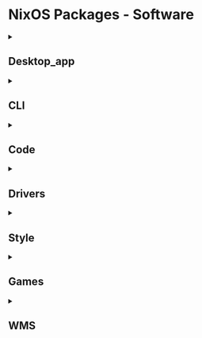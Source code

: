 # NixOS Packages - Software
<details>
<summary><h2>Desktop_app</h2></summary>
<table>
<tr>
    <td>Type</td>
    <td>Icon Link</td>
    <td>NixOS-Configuration Name</td>
    <td>Info</td>
</tr>
<tr>
    <td rowspan=3>Browser</td>
    <td>
        <a href="https://www.firefox.com/en-US/">
            <img src="./assets/soft-icon/firefox.png" width=30>
        </a>
    </td>
    <td>firefox</td>
    <td>Веб-браузер, построенный из дерева источников Firefox</td>
</tr>
<tr>
    <td>
        <a href="https://librewolf.net/">
            <img src="./assets/soft-icon/librewolf.png" width=30>
        </a>
    </td>
    <td>librewolf</td>
    <td>Форк Firefox, ориентированный на неприкосновенность частной жизни, безопасность и свободу</td>
</tr>
<tr>
    <td>
        <a href="https://www.chromium.org/chromium-projects/">
            <img src="./assets/soft-icon/chromium.png" width=30>
        </a>
    </td>
    <td>chromium</td>
    <td>Веб-браузер с открытым исходным кодом от Google</td>
</tr>
<tr>
    <td rowspan=4>Editors</td>
    <td>
        <a href = "https://github.com/VSCodium/vscodium">
            <img src="./assets/soft-icon/vscodium.png" width=30>
        </a>
    </td>
    <td>vscodium</td>
    <td>Редактор исходного кода с открытым исходным кодом, разработанный Microsoft для Windows, Linux и macOS (VS Code без MS-брендинга/телеметрии/лицензионного управления) </td>
</tr>
<tr>
    <td>
        <a href = "">
            <img src="./assets/soft-icon/code-cursor.png" width=30>
        </a>
    </td>
    <td>code-cursor</td>
    <td>Редактор кода на базе AI, построенный на vscode</td>
</tr>
<tr>
    <td>
        <a href = "https://zed.dev/">
            <img src="./assets/soft-icon/zed-editor.png" width=30>
        </a>
    </td>
    <td>zed-editor</td>
    <td>Высокопроизводительный, многопользовательский редактор кода от создателей Atom и Tree-sitter</td>
</tr>
<tr>
    <td>
        <a href = "https://developer.android.com/studio?hl=ru">
            <img src="./assets/soft-icon/android-studio.png" width=30>
        </a>
    </td>
    <td><del>android-studio</td>
    <td>Официальная IDE для Android (стабильный канал)</td>
</tr>
<tr>
    <td rowspan=2>Tools</td>
    <td>
        <a href = "https://obsidian.md/">
            <img src="./assets/soft-icon/obsidian.png" width=30>
        </a>
    </td>
    <td>obsidian</td>
    <td>Мощная база знаний, которая работает поверх локальной папки простых текстовых файлов Markdown</td>
</tr>
<tr>
    <td>
        <a href = "https://github.com/apps/desktop">
            <img src="./assets/soft-icon/github-desktop.png" width=30>
        </a>
    </td>
    <td>github-desktop</td>
    <td>GUI для управления Git и GitHub</td>
</tr>
<tr>
    <td rowspan=4>Chat</td>
    <td>
        <a href = "https://discord.com/">
            <img src="./assets/soft-icon/discord.png" width=30>
        </a>
    </td>
    <td>discord</td>
    <td>Все-в-одном кросс-платформенный голосовой и текстовый чат для геймеров</td>
</tr>
<tr>
    <td>
        <a href = "https://desktop.telegram.org/">
            <img src="./assets/soft-icon/telegram-desktop.png" width=30>
        </a>
    </td>
    <td>telegram-desktop</td>
    <td>Приложение для обмена сообщениями Telegram Desktop</td>
</tr>
<tr>
    <td>
        <a href = "https://simplex.chat/">
            <img src="./assets/soft-icon/simplex-chat-desktop.png" width=30>
        </a>
    </td>
    <td>simplex-chat-desktop</td>
    <td>Настольная заявка для SimpleX Chat</td>
</tr>
<tr>
    <td>
        <a href = "https://www.thunderbird.net/ru/">
            <img src="./assets/soft-icon/thunderbird.png" width=30>
        </a>
    </td>
    <td>thunderbird</td>
    <td>Полнофункциональный электронный почтовый клиент</td>
</tr>
<tr>
    <td rowspan=8>Media</td>
    <td>
        <a href = "https://www.spotify.com">
            <img src="./assets/soft-icon/spotify.png" width=30>
        </a>
    </td>
    <td><del>spotify</td>
    <td>Воспроизвести музыку из музыкального сервиса Spotify</td>
</tr>
<tr>
    <td>
        <a href = "https://www.videolan.org/vlc/">
            <img src="./assets/soft-icon/vlc.png" width=30>
        </a>
    </td>
    <td>vlc</td>
    <td>Кросс-платформенный медиаплеер и потоковый сервер</td>
</tr>
<tr>
    <td>
        <a href = "https://obsproject.com/">
            <img src="./assets/soft-icon/obs-studio.png" width=30>
        </a>
    </td>
    <td>obs-studio</td>
    <td>Бесплатное и открытое программное обеспечение для записи видео и прямой трансляции</td>
</tr>
<tr>
    <td>
        <a href = "https://github.com/wwmm/easyeffects">
            <img src="./assets/soft-icon/easyeffects.png" width=30>
        </a>
    </td>
    <td>easyeffects</td>
    <td>Аудиоэффекты для приложений PipeWire</td>
</tr>
<tr>
    <td>
        <a href = "https://th-ch.github.io/youtube-music/">
            <img src="./assets/soft-icon/youtube-music.png" width=30>
        </a>
    </td>
    <td>youtube-music</td>
    <td>Электронная обертка вокруг YouTube Music</td>
</tr>
<tr>
    <td>
        <a href = "https://www.blackmagicdesign.com/products/davinciresolve">
            <img src="./assets/soft-icon/davinci-resolve.png" width=30>
        </a>
    </td>
    <td>davinci-resolve</td>
    <td>Профессиональное редактирование видео, цвет, эффекты и аудио постобработка</td>
</tr>
<tr>
    <td>
        <a href = "https://shotcut.org/">
            <img src="./assets/soft-icon/shotcut.png" width=30>
        </a>
    </td>
    <td><del>shotcut</td>
    <td>Бесплатный, открытый, кросс-платформенный видеоредактор</td>
</tr>
<tr>
    <td>
        <a href = "https://www.olivevideoeditor.org/">
            <img src="./assets/soft-icon/olive-editor.png" width=30>
        </a>
    </td>
    <td><del>olive-editor</td>
    <td>Профессиональный видеоредактор NLE с открытым исходным кодом</td>
</tr>
<tr>
    <td rowspan=1>AI</td>
    <td>
        <a href = "https://lmstudio.ai/">
            <img src="./assets/soft-icon/lmstudio.png" width=30>
        </a>
    </td>
    <td>lmstudio</td>
    <td>LM Studio - это простое в использовании настольное приложение для экспериментов с локальными и открытыми моделями большого языка (LM)</td>
</tr>
<tr>
    <td rowspan=1>WinApps</td>
    <td>
        <a href = "https://www.freerdp.com/">
            <img src="./assets/soft-icon/freerdp.png" width=30>
        </a>
    </td>
    <td>freerdp</td>
    <td>Клиент протокола удаленных рабочих столов</td>
</tr>
<tr>
    <td rowspan=1>Training_programs</td>
    <td>
        <a href = "https://www.cburch.com/logisim/">
            <img src="./assets/soft-icon/logisim.png" width=30>
        </a>
    </td>
    <td>logisim</td>
    <td>Образовательный инструмент для проектирования и моделирования цифровых логических схем</td>
</tr>
<tr>
    <td rowspan=8>All</td>
    <td>
        <a href = "https://gitlab.gnome.org/World/Authenticator">
            <img src="./assets/soft-icon/authenticator.png" width=30>
        </a>
    </td>
    <td>authenticator</td>
    <td>Двухфакторный генератор кода аутентификации для GNOME</td>
</tr>
</table>
</details>

<details>
<summary><h2>CLI</h2></summary>
<table>
<tr>
    <td>Type</td>
    <td>Icon</td>
    <td>NixOS-Configuration Name</td>
    <td>Info</td>
</tr>
<tr>
    <td rowspan=1>Bash</td>
    <td><img src="./assets/soft-icon/fish.png" width=30></td>
    <td>fish</td>
    <td></td>
</tr>
<tr>
    <td rowspan=2>Editors</td>
    <td><img src="./assets/soft-icon/vim.png" width=30></td>
    <td>vim</td>
    <td></td>
</tr>
<tr>
    <td><img src="./assets/soft-icon/neovim.png" width=30></td>
    <td>neovim</td>
    <td></td>
</tr>
<tr>
    <td rowspan=4>Lazy</td>
    <td><img src="./assets/soft-icon/warp.png" width=30></td>
    <td>lazycli</td>
    <td></td>
</tr>
<tr>
    <td><img src="./assets/soft-icon/warp.png" width=30></td>
    <td>lazygit</td>
    <td></td>
</tr>
<tr>
    <td><img src="./assets/soft-icon/warp.png" width=30></td>
    <td>lazydocker</td>
    <td></td>
</tr>
<tr>
    <td><img src="./assets/soft-icon/warp.png" width=30></td>
    <td>lazyssh</td>
    <td></td>
</tr>
<tr>
    <td rowspan=4>Fetch</td>
    <td><img src="./assets/soft-icon/neofetch.png" width=30></td>
    <td>neofetch</td>
    <td></td>
</tr>
<tr>
    <td><img src="./assets/soft-icon/.png" width=30></td>
    <td>fastfetch</td>
    <td></td>
</tr>
<tr>
    <td><img src="./assets/soft-icon/.png" width=30></td>
    <td>cpufetch</td>
    <td></td>
</tr>
<tr>
    <td><img src="./assets/soft-icon/.png" width=30></td>
    <td>nerdfetch</td>
    <td></td>
</tr>
<tr>
    <td rowspan=5>Top</td>
    <td><img src="./assets/soft-icon/htop.png" width=30></td>
    <td>htop</td>
    <td></td>
</tr>
<tr>
    <td><img src="./assets/soft-icon/btop.png" width=30></td>
    <td>btop</td>
    <td></td>
</tr>
<tr>
    <td><img src="./assets/soft-icon/neohtop.png" width=30></td>
    <td>neohtop</td>
    <td></td>
</tr>
<tr>
    <td><img src="./assets/soft-icon/nvtop.png" width=30></td>
    <td>nvtopPackages.full</td>
    <td></td>
</tr>
<tr>
    <td><img src="./assets/soft-icon/duf.png" width=30></td>
    <td>duf</td>
    <td></td>
</tr>
<tr>
    <td rowspan=2>Terminal</td>
    <td><img src="./assets/soft-icon/alacritty.png" width=30></td>
    <td>alacritty</td>
    <td></td>
</tr>
<tr>
    <td><img src="./assets/soft-icon/yazi.png" width=30></td>
    <td>yazi</td>
    <td></td>
</tr>
<tr>
    <td rowspan=7>All</td>
    <td><img src="./assets/soft-icon/jq.svg" width=30></td>
    <td>jq</td>
    <td></td>
</tr>
<tr>
    <td><img src="./assets/soft-icon/.png" width=30></td>
    <td>fd</td>
    <td></td>
</tr>
<tr>
    <td><img src="./assets/soft-icon/warp.png" width=30></td>
    <td>lsd</td>
    <td></td>
</tr>
<tr>
    <td><img src="./assets/soft-icon/bat.png" width=30></td>
    <td>bat</td>
    <td></td>
</tr>
<tr>
    <td><img src="./assets/soft-icon/.png" width=30></td>
    <td>wget</td>
    <td></td>
</tr>
<tr>
    <td><img src="./assets/soft-icon/.png" width=30></td>
    <td>cava</td>
    <td></td>
</tr>
<tr>
    <td><img src="./assets/soft-icon/git.png" width=30></td>
    <td>git</td>
    <td></td>
</tr>
</table>
</details>

<details>
<summary><h2>Code</h2></summary>
<table>
<tr>
    <td>Type</td>
    <td>Icon</td>
    <td>NixOS-Configuration Name</td>
    <td>Info</td>
</tr>
<tr>
    <td rowspan=2>Python</td>
    <td><img src="./assets/soft-icon/python.png" width=30></td>
    <td>python3</td>
    <td></td>
</tr>
<tr>
    <td><img src="./assets/soft-icon/uv.svg" width=30></td>
    <td>uv</td>
    <td></td>
</tr>
<tr>
    <td rowspan=1>JS</td>
    <td><img src="./assets/soft-icon/nodejs.png" width=30></td>
    <td>nodejs_22</td>
    <td></td>
</tr>
<tr>
    <td rowspan=1>DevOps</td>
    <td><img src="./assets/soft-icon/docker.png" width=30></td>
    <td>docker</td>
    <td></td>
</tr>
</table>
</details>

<details>
<summary><h2>Drivers</h2></summary>
<table>
<tr>
    <td>Type</td>
    <td>Icon</td>
    <td>NixOS-Configuration Name</td>
    <td>Info</td>
</tr>
<tr>
    <td rowspan=3>FFmpeg</td>
    <td><img src="./assets/soft-icon/ffmpeg.png" width=30></td>
    <td>jellyfin-ffmpeg</td>
    <td></td>
</tr>
<tr>
    <td><img src="./assets/soft-icon/ffmpeg.png" width=30></td>
    <td>ffmpeg_6-full</td>
    <td></td>
</tr>
<tr>
    <td><img src="./assets/soft-icon/ffmpeg.png" width=30></td>
    <td>ffmpeg_6</td>
    <td></td>
</tr>
<tr>
    <td rowspan=2>All</td>
    <td><img src="./assets/soft-icon/intel-ocl.png" width=30></td>
    <td>intel-ocl</td>
    <td></td>
</tr>
<tr>
    <td><img src="./assets/soft-icon/cudatext.png" width=30></td>
    <td>cudatext</td>
    <td></td>
</tr>
</table>
</details>

<details>
<summary><h2>Style</h2></summary>
<table>
<tr>
    <td>Type</td>
    <td>Icon</td>
    <td>NixOS-Configuration Name</td>
    <td>Info</td>
</tr>
<tr>
    <td rowspan=4>Editors</td>
    <td><img src="./assets/soft-icon/.png" width=30></td>
    <td></td>
    <td></td>
</tr>
</table>
</details>

<details>
<summary><h2>Games</h2></summary>
<table>
<tr>
    <td>Type</td>
    <td>Icon</td>
    <td>NixOS-Configuration Name</td>
    <td>Info</td>
</tr>
<tr>
    <td rowspan=1>Engine</td>
    <td><img src="./assets/soft-icon/godot.png" width=30></td>
    <td>godot</td>
    <td></td>
</tr>
<tr>
    <td rowspan=2>Minecraft</td>
    <td><img src="./assets/soft-icon/lunar-client.png" width=30></td>
    <td><del>unar-client</td>
    <td></td>
</tr>
<tr>
    <td><img src="./assets/soft-icon/prismlauncher.png" width=30></td>
    <td><del>prismlauncher</td>
    <td></td>
</tr>
<tr>
    <td rowspan=3>Steam</td>
    <td><img src="./assets/soft-icon/steam.png" width=30></td>
    <td>steam</td>
    <td></td>
</tr>
<tr>
    <td><img src="./assets/soft-icon/steam.png" width=30></td>
    <td>adwsteamgtk</td>
    <td></td>
</tr>
<tr>
    <td><img src="./assets/soft-icon/lutris.png" width=30></td>
    <td><del>lutris</td>
    <td></td>
</tr>
</table>
</details>

<details>
<summary><h2>WMS</h2></summary>
<table>
<tr>
    <td>Type</td>
    <td>Icon</td>
    <td>NixOS-Configuration Name</td>
    <td>Info</td>
</tr>
<tr>
    <td rowspan=2>Bar</td>
    <td><img src="./assets/soft-icon/.png" width=30></td>
    <td>waybar</td>
    <td></td>
</tr>
<tr>
    <td><img src="./assets/soft-icon/eww.svg" width=50></td>
    <td>eww</td>
    <td></td>
</tr>
<tr>
    <td rowspan=1>Launcher</td>
    <td><img src="./assets/soft-icon/.png" width=30></td>
    <td>rofi</td>
    <td></td>
</tr>
<tr>
    <td rowspan=3>Hypr</td>
    <td><img src="./assets/soft-icon/hyprland.png" width=30></td>
    <td>hyprland</td>
    <td></td>
</tr>
<tr>
    <td><img src="./assets/soft-icon/hyprland.png" width=30></td>
    <td>hyprlock</td>
    <td></td>
</tr>
<tr>
    <td><img src="./assets/soft-icon/hyprland.png" width=30></td>
    <td>hypridle</td>
    <td></td>
</tr>
</table>
</details>
